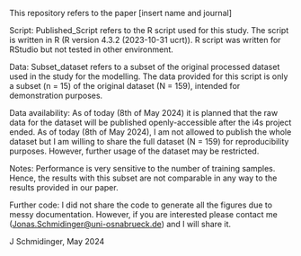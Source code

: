 This repository refers to the paper [insert name and journal] 

Script:
Published_Script refers to the R script used for this study.
The script is written in R (R version 4.3.2 (2023-10-31 ucrt)).
R script was written for RStudio but not tested in other environment.

Data:
Subset_dataset refers to a subset of the original processed dataset used in the study for the modelling.
The data  provided for this script is only a subset (n = 15) of the original dataset (N = 159), intended for demonstration purposes.

Data availability:
As of today (8th of May 2024) it is planned that the raw data for the dataset will be published openly-accessible after the i4s project ended.
As of today (8th of May 2024), I am not allowed to publish the whole dataset but I am willing to share the full dataset (N = 159) for reproducibility purposes.
However, further usage of the dataset may be restricted.

Notes:
Performance is very sensitive to the number of training samples.
Hence, the results with this subset are not comparable in any way to the results provided in our paper. 

Further code:
I did not share the code to generate all the figures due to messy documentation.
However, if you are interested please contact me (Jonas.Schmidinger@uni-osnabrueck.de) and I will share it.

J Schmidinger, May 2024
